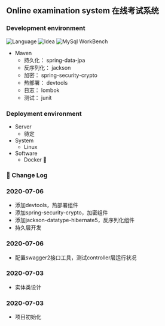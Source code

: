 ## Online examination system 在线考试系统

### Development environment
![Language](https://img.shields.io/badge/Java-11-yellow.svg)
![Idea](https://img.shields.io/badge/Idea-2019.3-blue.svg)
![MySql WorkBench](https://img.shields.io/badge/MySqlWorkBench-8.0CE-green.svg)


* Maven
    * 持久化： spring-data-jpa
    * 反序列化： jackson
    * 加密： spring-security-crypto
    * 热部署： devtools
    * 日志： lombok
    * 测试： junit

### Deployment environment
* Server
    * 待定
* System
    * Linux  
* Software
    * Docker :penguin:
### :bookmark_tabs: Change Log 
    
### 2020-07-06
* 添加devtools，热部署组件 
* 添加spring-security-crypto，加密组件
* 添加jackson-datatype-hibernate5，反序列化组件
* 持久层开发
### 2020-07-06
* 配置swagger2接口工具，测试controller层运行状况

### 2020-07-03
* 实体类设计

### 2020-07-03
* 项目初始化
